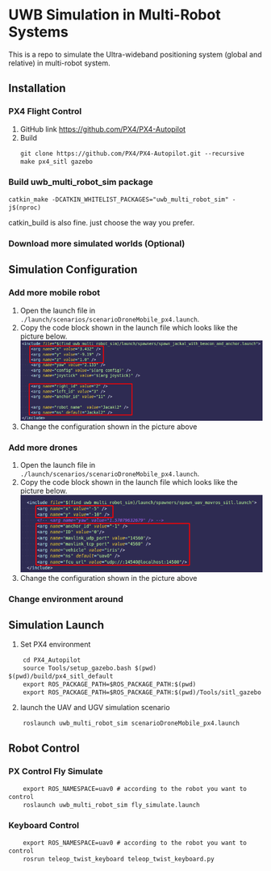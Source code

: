 # UWB Simulation in Multi-Robot Systems

This is a repo to simulate the Ultra-wideband positioning system (global and relative) in multi-robot system.

## Installation
### PX4 Flight Control
1. GitHub link
    https://github.com/PX4/PX4-Autopilot
2. Build 
    ```
    git clone https://github.com/PX4/PX4-Autopilot.git --recursive
    make px4_sitl gazebo
    ```
   
### Build uwb_multi_robot_sim package
```
catkin_make -DCATKIN_WHITELIST_PACKAGES="uwb_multi_robot_sim" -j$(nproc)
```
catkin_build is also fine. just choose the way you prefer.

### Download more simulated worlds (Optional)



## Simulation Configuration
### Add more mobile robot
1. Open the launch file in ` ./launch/scenarios/scenarioDroneMobile_px4.launch`.
2. Copy the code block shown in the launch file which looks like the picture below. 
   ![Codes blocks needs to be added](./images/add_mobile_robot_conf.png)
3. Change the configuration shown in the picture above
### Add more drones
1. Open the launch file in ` ./launch/scenarios/scenarioDroneMobile_px4.launch`.
2. Copy the code block shown in the launch file which looks like the picture below. 
   ![Codes blocks needs to be added](./images/add_drone_conf.png)
3. Change the configuration shown in the picture above

### Change environment around


## Simulation Launch
1. Set PX4 environment
```
    cd PX4_Autopilot
    source Tools/setup_gazebo.bash $(pwd) $(pwd)/build/px4_sitl_default
    export ROS_PACKAGE_PATH=$ROS_PACKAGE_PATH:$(pwd)
    export ROS_PACKAGE_PATH=$ROS_PACKAGE_PATH:$(pwd)/Tools/sitl_gazebo
```
2. launch the UAV and UGV simulation scenario
```
    roslaunch uwb_multi_robot_sim scenarioDroneMobile_px4.launch
```

## Robot Control
### PX Control Fly Simulate
```
    export ROS_NAMESPACE=uav0 # according to the robot you want to control
    roslaunch uwb_multi_robot_sim fly_simulate.launch
```

### Keyboard Control


```
    export ROS_NAMESPACE=uav0 # according to the robot you want to control
    rosrun teleop_twist_keyboard teleop_twist_keyboard.py
``` 
